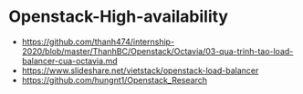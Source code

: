 # Openstack-High-availability
- https://github.com/thanh474/internship-2020/blob/master/ThanhBC/Openstack/Octavia/03-qua-trinh-tao-load-balancer-cua-octavia.md
- https://www.slideshare.net/vietstack/openstack-load-balancer
- https://github.com/hungnt1/Openstack_Research
